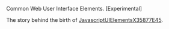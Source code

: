 Common Web User Interface Elements. [Experimental]

The story behind the birth of [JavascriptUIElementsX35877E45](http://weblog.alseyn.net/index.php?uuid=dd4752d8-10fa-4f3f-93d0-219897760d03).